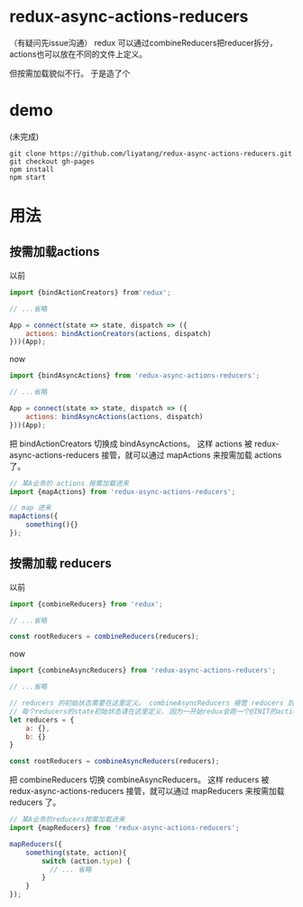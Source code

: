 # redux-async-actions-reducers
（有疑问先issue沟通）
redux 可以通过combineReducers把reducer拆分， actions也可以放在不同的文件上定义。

但按需加载貌似不行。 于是造了个

# demo
(未完成)
```
git clone https://github.com/liyatang/redux-async-actions-reducers.git
git checkout gh-pages
npm install
npm start
```

# 用法

## 按需加载actions

以前
```javascript
import {bindActionCreators} from'redux';

// ...省略

App = connect(state => state, dispatch => ({
    actions: bindActionCreators(actions, dispatch)
}))(App);
```

now
```javascript
import {bindAsyncActions} from 'redux-async-actions-reducers';

// ...省略

App = connect(state => state, dispatch => ({
    actions: bindAsyncActions(actions, dispatch)
}))(App);
```

把 bindActionCreators 切换成 bindAsyncActions。 这样 actions 被 redux-async-actions-reducers 接管，就可以通过 mapActions 来按需加载 actions 了。

```javascript
// 某A业务的 actions 按需加载进来
import {mapActions} from 'redux-async-actions-reducers';

// map 进来
mapActions({
    something(){}
});
```

## 按需加载 reducers

以前
```javascript
import {combineReducers} from 'redux';

// ...省略

const rootReducers = combineReducers(reducers);
```

now
```javascript
import {combineAsyncReducers} from 'redux-async-actions-reducers';

// ...省略

// reducers 的初始状态需要在这里定义。 combineAsyncReducers 接管 reducers 后会转换成function.
// 每个reducers的state初始状态请在这里定义. 因为一开始redux会跑一个@INIT的action,把所有state初始化一遍。
let reducers = {
    a: {},
    b: {}
}

const rootReducers = combineAsyncReducers(reducers);
```

把 combineReducers 切换 combineAsyncReducers。 这样 reducers 被 redux-async-actions-reducers 接管，就可以通过 mapReducers 来按需加载 reducers 了。

```javascript
// 某A业务的reducers按需加载进来
import {mapReducers} from 'redux-async-actions-reducers';

mapReducers({
    something(state, action){
        switch (action.type) {
          // ... 省略
        }
    }
});
```
